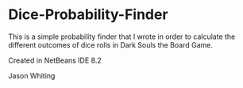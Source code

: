 # Dice-Probability-Finder

This is a simple probability finder that I wrote in order to calculate the different outcomes of dice rolls in Dark Souls the Board Game.

Created in NetBeans IDE 8.2

Jason Whiting
